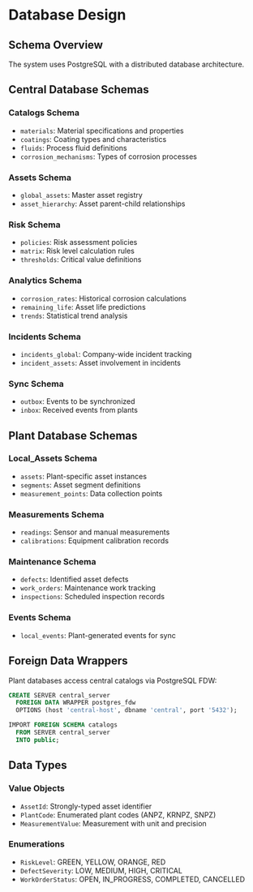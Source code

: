 # Database Design

## Schema Overview

The system uses PostgreSQL with a distributed database architecture.

## Central Database Schemas

### Catalogs Schema
- `materials`: Material specifications and properties
- `coatings`: Coating types and characteristics  
- `fluids`: Process fluid definitions
- `corrosion_mechanisms`: Types of corrosion processes

### Assets Schema
- `global_assets`: Master asset registry
- `asset_hierarchy`: Asset parent-child relationships

### Risk Schema
- `policies`: Risk assessment policies
- `matrix`: Risk level calculation rules
- `thresholds`: Critical value definitions

### Analytics Schema
- `corrosion_rates`: Historical corrosion calculations
- `remaining_life`: Asset life predictions
- `trends`: Statistical trend analysis

### Incidents Schema
- `incidents_global`: Company-wide incident tracking
- `incident_assets`: Asset involvement in incidents

### Sync Schema
- `outbox`: Events to be synchronized
- `inbox`: Received events from plants

## Plant Database Schemas

### Local_Assets Schema
- `assets`: Plant-specific asset instances
- `segments`: Asset segment definitions
- `measurement_points`: Data collection points

### Measurements Schema
- `readings`: Sensor and manual measurements
- `calibrations`: Equipment calibration records

### Maintenance Schema
- `defects`: Identified asset defects
- `work_orders`: Maintenance work tracking
- `inspections`: Scheduled inspection records

### Events Schema
- `local_events`: Plant-generated events for sync

## Foreign Data Wrappers

Plant databases access central catalogs via PostgreSQL FDW:

```sql
CREATE SERVER central_server
  FOREIGN DATA WRAPPER postgres_fdw
  OPTIONS (host 'central-host', dbname 'central', port '5432');

IMPORT FOREIGN SCHEMA catalogs
  FROM SERVER central_server
  INTO public;
```

## Data Types

### Value Objects
- `AssetId`: Strongly-typed asset identifier
- `PlantCode`: Enumerated plant codes (ANPZ, KRNPZ, SNPZ)
- `MeasurementValue`: Measurement with unit and precision

### Enumerations
- `RiskLevel`: GREEN, YELLOW, ORANGE, RED
- `DefectSeverity`: LOW, MEDIUM, HIGH, CRITICAL
- `WorkOrderStatus`: OPEN, IN_PROGRESS, COMPLETED, CANCELLED